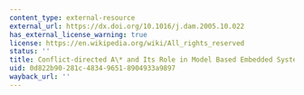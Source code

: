 ```yaml
---
content_type: external-resource
external_url: https://dx.doi.org/10.1016/j.dam.2005.10.022
has_external_license_warning: true
license: https://en.wikipedia.org/wiki/All_rights_reserved
status: ''
title: Conflict-directed A\* and Its Role in Model Based Embedded Systems
uid: 0d822b90-281c-4834-9651-8904933a9897
wayback_url: ''
---
```

